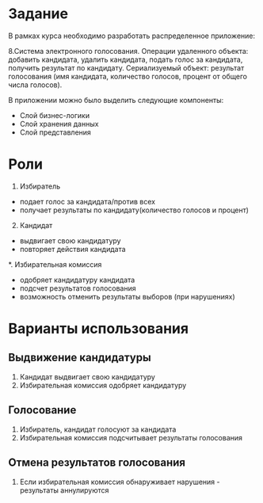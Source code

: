 # Задание
В рамках курса  необходимо разработать распределенное приложение:

8.Система электронного голосования. 
Операции удаленного объекта: добавить кандидата, удалить кандидата, подать голос за кандидата, получить результат по кандидату. 
Сериализуемый объект: результат голосования (имя кандидата, количество голосов, процент от общего числа голосов).


В приложении можно было выделить следующие компоненты:

* Слой бизнес-логики
* Слой хранения данных
* Слой представления

# Роли
1. Избиратель
 * подает голос за кандидата/против всех
 * получает результаты по кандидату(количество голосов и процент)

2. Кандидат
 * выдвигает свою кандидатуру
 * повторяет действия кандидата
 
*. Избирательная комиссия
 * одобряет кандидатуру кандидата
 * подсчет результатов голосования
 * возможность отменить результаты выборов (при нарушениях)

# Варианты использования

## Выдвижение кандидатуры
1. Кандидат выдвигает свою кандидатуру
2. Избирательная комиссия одобряет кандидатуру


## Голосование
1. Избиратель, кандидат голосуют за кандидата
2. Избирательная комиссия подсчитывает результаты голосования

## Отмена результатов голосования
1. Если избирательная комиссия обнаруживает нарушения - результаты аннулируются

